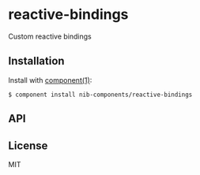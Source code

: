 
# reactive-bindings

  Custom reactive bindings

## Installation

  Install with [component(1)](http://component.io):

    $ component install nib-components/reactive-bindings

## API



## License

  MIT
